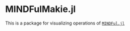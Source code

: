 # MINDFulMakie.jl

This is a package for visualizing operations of [`MINDFul.jl`](https://github.com/UniStuttgart-IKR/MINDFul.jl)
